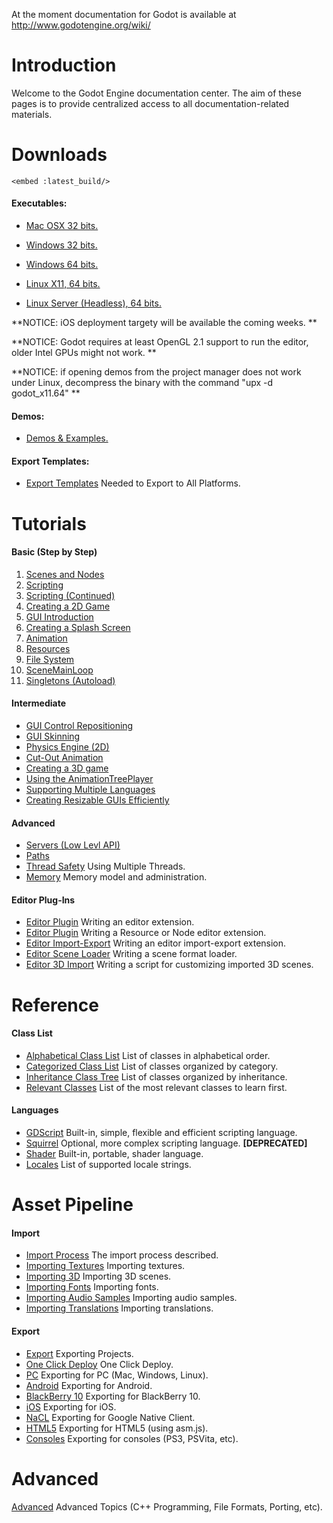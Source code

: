 At the moment documentation for Godot is available at http://www.godotengine.org/wiki/

# Introduction

Welcome to the Godot Engine documentation center. The aim of these pages is to provide centralized access to all documentation-related materials.

# Downloads


`<embed :latest_build/>` 

#### Executables:


*  [Mac OSX 32 bits.](http://www.godotengine.org/builds/release/GodotOSX32.zip)

*  [Windows 32 bits.](http://www.godotengine.org/builds/release/godot_win32.exe)

*  [Windows 64 bits.](http://www.godotengine.org/builds/release/godot_win64.exe) 

*  [Linux X11, 64 bits.](http://www.godotengine.org/builds/release/godot_x11.64)

*  [Linux Server (Headless), 64 bits.](http://www.godotengine.org/builds/release/godot_server.64)

**NOTICE: iOS deployment targety will be available the coming weeks. **

**NOTICE: Godot requires at least OpenGL 2.1 support to run the editor, older Intel GPUs might not work. **

**NOTICE: if opening demos from the project manager does not work under Linux, decompress the binary with the command "upx -d godot_x11.64"  **

#### Demos:


*  [Demos & Examples.](http://www.godotengine.org/builds/demos/godot_demos.zip)

#### Export Templates:


*  [Export Templates](http://www.godotengine.org/builds/templates/export_templates.zip) Needed to Export to All Platforms.



# Tutorials

####  Basic (Step by Step)

 1.  [ Scenes and Nodes](tutorial_scene)
 2.  [Scripting](tutorial_scripting)
 3.  [Scripting (Continued)](tutorial_scripting_2)
 4.  [Creating a 2D Game](tutorial_2d)
 5.  [GUI Introduction](tutorial_gui)
 6.  [Creating a Splash Screen](tutorial_splash)
 7.  [Animation](tutorial_animation)
 8.  [Resources](tutorial_resources)
 9.  [File System](tutorial_fs)
 10.  [SceneMainLoop](tutorial_scene_main_loop)
 11.  [Singletons (Autoload)](tutorial_singletons)

#### Intermediate


*  [GUI Control Repositioning](tutorial_gui_repositioning)
*  [GUI Skinning](tutorial_gui_skinning)
*  [Physics Engine (2D)](tutorial_physics_2d)
*  [Cut-Out Animation](tutorial_cutout)
*  [Creating a 3D game](tutorial_3d) 
*  [Using the AnimationTreePlayer](tutorial_animation_tree)
*  [Supporting Multiple Languages](tutorial_localization)
*  [Creating Resizable GUIs Efficiently](tutorial_resizable_gui)

#### Advanced


*  [Servers (Low Levl API)](tutorial_servers)
*  [Paths](paths)
*  [Thread Safety](thread_safety) Using Multiple Threads.
*  [Memory](memory) Memory model and administration.


#### Editor Plug-Ins


*  [Editor Plugin](editor_plugin) Writing an editor extension.
*  [Editor Plugin](editor_res_node) Writing a Resource or Node editor extension.
*  [Editor Import-Export](editor_import) Writing an editor import-export extension.
*  [Editor Scene Loader](editor_scene_loader) Writing a scene format loader.
*  [Editor 3D Import](editor_import_3d) Writing a script for customizing imported 3D scenes.
# Reference

#### Class List


*  [Alphabetical Class List](class_list/class_list) List of classes in alphabetical order.
*  [Categorized Class List](class_list/category) List of classes organized by category.
*  [Inheritance Class Tree](class_list/inheritance) List of classes organized by inheritance.
*  [Relevant Classes](relevant_classes) List of the most relevant classes to learn first.

#### Languages


*  [GDScript](gdscript) Built-in, simple, flexible and efficient scripting language.
*  [Squirrel](squirrel) Optional, more complex scripting language. **[DEPRECATED]**
*  [Shader](shader) Built-in, portable, shader language.
*  [Locales](locales) List of supported locale strings.

# Asset Pipeline

#### Import


*  [Import Process](import_process) The import process described.
*  [Importing Textures](import_textures) Importing textures.
*  [Importing 3D](import_3d) Importing 3D scenes.
*  [Importing Fonts](import_fonts) Importing fonts.
*  [Importing Audio Samples](import_samples) Importing audio samples.
*  [Importing Translations](import_translation) Importing translations.

#### Export


*  [Export](export) Exporting Projects.
*  [One Click Deploy](one_click_deploy) One Click Deploy.
*  [PC](export_pc) Exporting for PC (Mac, Windows, Linux).
*  [Android](export_android) Exporting for Android.
*  [BlackBerry 10](export_bb10) Exporting for BlackBerry 10.
*  [iOS](export_ios) Exporting for iOS.
*  [NaCL](export_nacl) Exporting for Google Native Client.
*  [HTML5](export_html5) Exporting for HTML5 (using asm.js).
*  [Consoles](export_consoles) Exporting for consoles (PS3, PSVita, etc).

# Advanced

[Advanced](advanced) Advanced Topics (C++ Programming, File Formats, Porting, etc).

